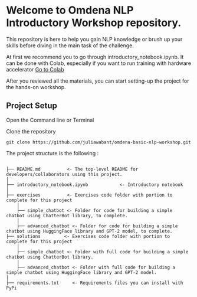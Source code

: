 # Welcome to Omdena NLP Introductory Workshop repository.

This repository is here to help you gain NLP knowledge or brush up your skills before diving in the main task of the challenge.

At first we recommend you to go through introductory_notebook.ipynb. It can be done with Colab, especially if you want to run training with hardware accelerator [Go to Colab](https://drive.google.com/file/d/1XcOyNN3ndc39yetQ_V6T2C047sXMkDr7/view?usp=sharing)

After you reviewed all the materials, you can start setting-up the project for the hands-on workshop.

## Project Setup
Open the Command line or Terminal

Clone the repository
```
git clone https://github.com/juliawabant/omdena-basic-nlp-workshop.git
```

The project structure is the following :
```

├── README.md          <- The top-level README for developers/collaborators using this project.
│
├── introductory_notebook.ipynb            <- Introductory notebook
│   
├── exercises          <- Exercises code folder with portion to complete for this project
    │   
    ├── simple_chatbot <- Folder for code for building a simple chatbot using ChatterBot library, to complete.
    │
    ├── advanced_chatbot <- Folder for code for building a simple chatbot using HuggingFace library and GPT-2 model, to complete.
├── solutions         <- Exercises code folder with portion to complete for this project
    │   
    ├── simple_chatbot <- Folder with full code for building a simple chatbot using ChatterBot library.
    │
    ├── advanced_chatbot <- Folder with full code for building a simple chatbot using HuggingFace library and GPT-2 model.   
│ 
├── requirements.txt     <- Requirements files you can install with PyPi

```
